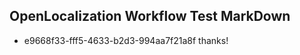 ## OpenLocalization Workflow Test MarkDown
* e9668f33-fff5-4633-b2d3-994aa7f21a8f 
thanks!<!--HONumber=Mar16_HO2-->
